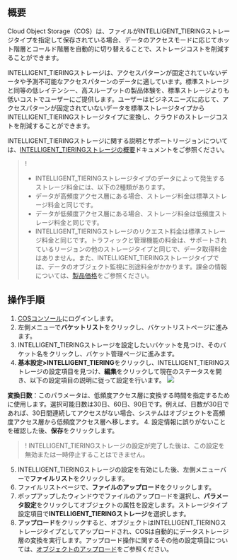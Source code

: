 ## 概要

Cloud Object Storage（COS）は、ファイルがINTELLIGENT_TIERINGストレージタイプを指定して保存されている場合、データのアクセスモードに応じてホット階層とコールド階層を自動的に切り替えることで、ストレージコストを削減することができます。

INTELLIGENT_TIERINGストレージは、アクセスパターンが固定されていないデータや予測不可能なアクセスパターンのデータに適しています。標準ストレージと同等の低レイテンシー、高スループットの製品体験を、標準ストレージよりも低いコストでユーザーにご提供します。ユーザーはビジネスニーズに応じて、アクセスパターンが固定されていないデータを標準ストレージタイプからINTELLIGENT_TIERINGストレージタイプに変換し、クラウドのストレージコストを削減することができます。

INTELLIGENT_TIERINGストレージに関する説明とサポートリージョンについては、[INTELLIGENT_TIERINGストレージの概要](https://intl.cloud.tencent.com/document/product/436/38305)ドキュメントをご参照ください。

>!
> - INTELLIGENT_TIERINGストレージタイプのデータによって発生するストレージ料金には、以下の2種類があります。
>  - データが高頻度アクセス層にある場合、ストレージ料金は標準ストレージ料金と同じです。
>  - データが低頻度アクセス層にある場合、ストレージ料金は低頻度ストレージ料金と同じです。
> - INTELLIGENT_TIERINGストレージのリクエスト料金は標準ストレージ料金と同じです。トラフィックと管理機能の料金は、サポートされているリージョンの他のストレージタイプと同じで、データ取得料金はありません。また、INTELLIGENT_TIERINGストレージタイプでは、データのオブジェクト監視に別途料金がかかります。課金の情報については、[製品価格](https://buy.intl.cloud.tencent.com/price/cos?lang=en&pg=)をご参照ください。
> 

## 操作手順

1. [COSコンソール](https://console.cloud.tencent.com/cos5)にログインします。
2. 左側メニューで**バケットリスト**をクリックし、バケットリストページに進みます。
2. INTELLIGENT_TIERINGストレージを設定したいバケットを見つけ、そのバケット名をクリックし、バケット管理ページに進みます。
3. **基本設定>INTELLIGENT_TIERING**をクリックし、INTELLIGENT_TIERINGストレージの設定項目を見つけ、**編集**をクリックして現在のステータスを開き、以下の設定項目の説明に従って設定を行います。
 ![](https://qcloudimg.tencent-cloud.cn/raw/a27a59e81f7144eb5318ef0115d9ac9d.png)

**変換日数**：このパラメータは、低頻度アクセス層に変換する時間を指定するために使用します。選択可能日数は30日、60日、90日です。例えば、日数が30日であれば、30日間連続してアクセスがない場合、システムはオブジェクトを高頻度アクセス層から低頻度アクセス層へ移します。
4. 設定情報に誤りがないことを確認した後、**保存**をクリックします。
>! INTELLIGENT_TIERINGストレージの設定が完了した後は、この設定を無効または一時停止することはできません。
>

5. INTELLIGENT_TIERINGストレージの設定を有効にした後、左側メニューバーで**ファイルリスト**をクリックします。
6. ファイルリストページで、**ファイルのアップロード**をクリックします。
7. ポップアップしたウィンドウでファイルのアップロードを選択し、**パラメータ設定**をクリックしてオブジェクトの属性を設定します。ストレージタイプ設定項目で**INTELLIGENT_TIERINGストレージ**を選択します。
8. **アップロード**をクリックすると、オブジェクトはINTELLIGENT_TIERINGストレージタイプとしてアップロードされ、COSは自動的にデータストレージ層の変換を実行します。アップロード操作に関するその他の設定項目については、[オブジェクトのアップロード](https://intl.cloud.tencent.com/document/product/436/13321)をご参照ください。



